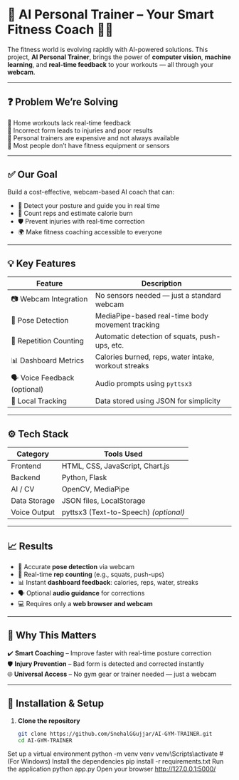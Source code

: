 # 🧠 AI Personal Trainer – Your Smart Fitness Coach 🏋️‍♀️

The fitness world is evolving rapidly with AI-powered solutions. This project, **AI Personal Trainer**, brings the power of **computer vision**, **machine learning**, and **real-time feedback** to your workouts — all through your **webcam**.

---

## ❓ Problem We’re Solving

💢 Home workouts lack real-time feedback  
💢 Incorrect form leads to injuries and poor results  
💢 Personal trainers are expensive and not always available  
💢 Most people don’t have fitness equipment or sensors  

---

## ✅ Our Goal

Build a cost-effective, webcam-based AI coach that can:

- 📏 Detect your posture and guide you in real time  
- 🔁 Count reps and estimate calorie burn  
- 🛡️ Prevent injuries with real-time correction  
- 🌍 Make fitness coaching accessible to everyone  

---

## 💡 Key Features

| Feature                         | Description                                          |
|----------------------------------|------------------------------------------------------|
| 📷 Webcam Integration            | No sensors needed — just a standard webcam          |
| 🧍 Pose Detection                | MediaPipe-based real-time body movement tracking    |
| 🔁 Repetition Counting          | Automatic detection of squats, push-ups, etc.       |
| 📊 Dashboard Metrics            | Calories burned, reps, water intake, workout streaks|
| 🗣️ Voice Feedback (optional)    | Audio prompts using `pyttsx3`                       |
| 🔐 Local Tracking               | Data stored using JSON for simplicity               |

---

## ⚙️ Tech Stack

| Category     | Tools Used                                |
|--------------|--------------------------------------------|
| Frontend     | HTML, CSS, JavaScript, Chart.js           |
| Backend      | Python, Flask                             |
| AI / CV      | OpenCV, MediaPipe                         |
| Data Storage | JSON files, LocalStorage                  |
| Voice Output | pyttsx3 (Text-to-Speech) *(optional)*     |

---

## 📈 Results

- 🧍 Accurate **pose detection** via webcam  
- 🔁 Real-time **rep counting** (e.g., squats, push-ups)  
- 📊 Instant **dashboard feedback**: calories, reps, water, streaks  
- 🗣️ Optional **audio guidance** for corrections  
- 💻 Requires only a **web browser and webcam**  

---

## 💪 Why This Matters

✔️ **Smart Coaching** – Improve faster with real-time posture correction  
🛡️ **Injury Prevention** – Bad form is detected and corrected instantly  
🌐 **Universal Access** – No gym gear or trainer needed — just a webcam  

---

## 🔧 Installation & Setup

1. **Clone the repository**
   ```bash
   git clone https://github.com/SnehalGGujjar/AI-GYM-TRAINER.git
   cd AI-GYM-TRAINER
Set up a virtual environment
python -m venv venv
venv\Scripts\activate  # (For Windows)
Install the dependencies
pip install -r requirements.txt
Run the application
python app.py
Open your browser
http://127.0.0.1:5000/






